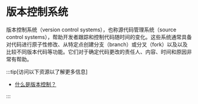 # 版本控制系统

版本控制系统（version control systems），也称源代码管理系统（source control systems），帮助开发者跟踪和控制代码随时间的变化。这些系统通常具备对代码进行原子性修改、从特定点创建分支（branch）或分叉（fork）以及以及比较不同版本代码等功能。它们对于确定代码更改的责任人、内容、时间和原因非常有帮助。

:::tip[访问以下资源以了解更多信息]

- [什么是版本控制？](https://www.atlassian.com/git/tutorials/what-is-version-control)

:::
